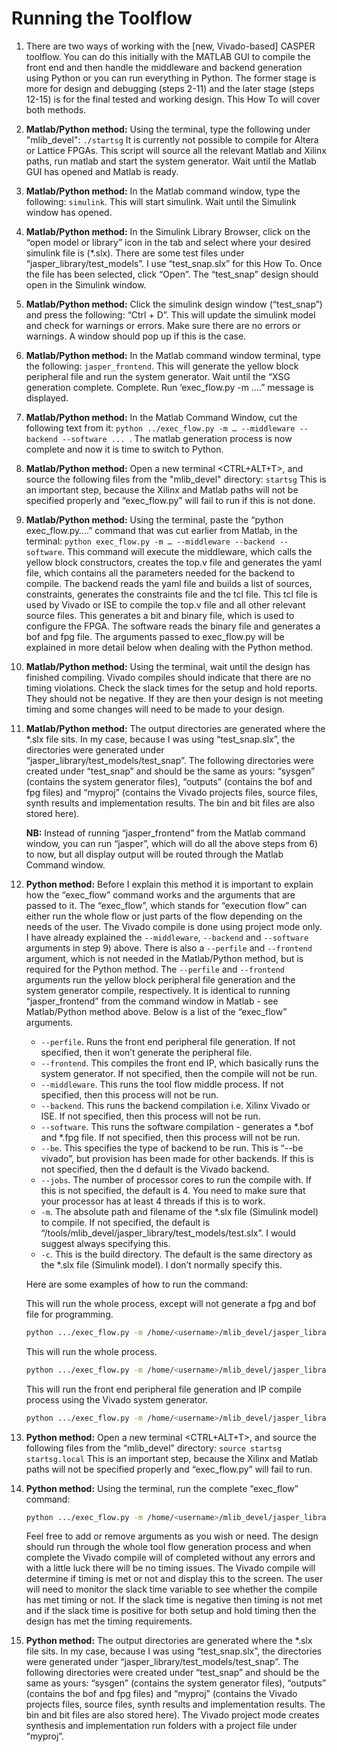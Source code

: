 # Running the Toolflow

1) There are two ways of working with the [new, Vivado-based] CASPER toolflow. You can do this initially with the MATLAB GUI to compile the front end and then handle the middleware and backend generation using Python or you can run everything in Python. The former stage is more for design and debugging (steps 2-11) and the later stage (steps 12-15) is for the final tested and working design. This How To will cover both methods.

2) **Matlab/Python method:** Using the terminal, type the following under "mlib_devel": 
`./startsg` 
It is currently not possible to compile for Altera or Lattice FPGAs. This script will source all the relevant   Matlab and Xilinx paths, run matlab and start the system generator. Wait until the Matlab GUI has opened and Matlab is ready.

3) **Matlab/Python method:** In the Matlab command window, type the following: 
`simulink`. 
This will start simulink. Wait until the Simulink window has opened.

4) **Matlab/Python method:** In the Simulink Library Browser, click on the “open model or library” icon in the tab and select where your desired simulink file is (*.slx). There are some test files under “jasper_library/test_models”. I use “test_snap.slx” for this How To. Once the file has been selected, click “Open”. The “test_snap” design should open in the Simulink window.

5) **Matlab/Python method:** Click the simulink design window (“test_snap”) and press the following:
“Ctrl + D”. 
This will update the simulink model and check for warnings or errors. Make sure there are no errors or warnings. A window should pop up if this is the case.

6) **Matlab/Python method:** In the Matlab command window terminal, type the following:
`jasper_frontend`. 
This will generate the yellow block peripheral file and run the system generator. Wait until the “XSG generation complete. Complete. Run ‘exec_flow.py -m ….” message is displayed. 

7) **Matlab/Python method:** In the Matlab Command Window, cut the following text from it:
`python ../exec_flow.py -m … --middleware --backend --software ... `. The matlab generation process is now complete and now it is time to switch to Python.
 
8) **Matlab/Python method:** Open a new terminal <CTRL+ALT+T>, and source the following files from the "mlib_devel" directory:
`startsg`
This is an important step, because the Xilinx and Matlab paths will not be specified properly and “exec_flow.py” will fail to run if this is not done.

9) **Matlab/Python method:** Using the terminal, paste the “python exec_flow.py….” command that was cut earlier from Matlab, in the terminal: 
`python exec_flow.py -m … --middleware --backend --software`.
This command will execute the middleware, which calls the yellow block constructors, creates the top.v file and generates the yaml file, which contains all the parameters needed for the backend to compile. The backend reads the yaml file and builds a list of sources, constraints, generates the constraints file and the tcl file. This tcl file is used by Vivado or ISE to compile the top.v file and all other relevant source files. This generates a bit and binary file, which is used to configure the FPGA. The software reads the binary file and generates a bof and fpg file. The arguments passed to exec_flow.py will be explained in more detail below when dealing with the Python method.

10) **Matlab/Python method:** Using the terminal, wait until the design has finished compiling. Vivado compiles should indicate that there are no timing violations. Check the slack times for the setup and hold reports. They should not be negative. If they are then your design is not meeting timing and some changes will need to be made to your design.

11) **Matlab/Python method:** The output directories are generated where the *.slx file sits. In my case, because I was using “test_snap.slx”, the directories were generated under “jasper_library/test_models/test_snap”. The following directories were created under “test_snap” and should be the same as yours: “sysgen” (contains the system generator files), “outputs” (contains the bof and fpg files) and “myproj” (contains the Vivado projects files, source files, synth results and implementation results. The bin and bit files are also stored here). 

    **NB:** Instead of running “jasper_frontend” from the Matlab command window, you can run “jasper”, which will do all the above steps from 6) to now, but all display output will be routed through the Matlab Command window.   

12) **Python method:** Before I explain this method it is important to explain how the “exec_flow” command works and the arguments that are passed to it. The “exec_flow”, which stands for “execution flow” can either run the whole flow or just parts of the flow depending on the needs of the user. The Vivado compile is done using project mode only. I have already explained the `--middleware`, `--backend` and `--software` arguments in step 9) above. There is also a `--perfile` and `--frontend` argument, which is not needed in the Matlab/Python method, but is required for the Python method. The `--perfile` and `--frontend` arguments run the yellow block peripheral file generation and the system generator compile, respectively. It is identical to running “jasper_frontend” from the command window in Matlab - see Matlab/Python method above. Below is a list of the “exec_flow” arguments.
    * `--perfile`. Runs the front end peripheral file generation. If not specified, then it won’t generate the peripheral file.
    * `--frontend`. This compiles the front end IP, which basically runs the system generator. If not specified, then the compile will not be run.
    * `--middleware`. This runs the tool flow middle process. If not specified, then this process will not be run.
    * `--backend`. This runs the backend compilation i.e. Xilinx Vivado or ISE. If not specified, then this process will not be run.
    * `--software`. This runs the software compilation - generates a *.bof and *.fpg file. If not specified, then this process will not be run.
    * `--be`. This specifies the type of backend to be run. This is “--be vivado”, but provision has been made for other backends. If this is not specified, then the d default is the Vivado backend.
    * `--jobs`. The number of processor cores to run the compile with. If this is not specified, the default is 4. You need to make sure that your processor has at least 4 threads if this is to work.
    * `-m`. The absolute path and filename of the *.slx file (Simulink model) to compile. If not specified, the default is “/tools/mlib_devel/jasper_library/test_models/test.slx”. I would suggest always specifying this.
    * `-c`. This is the build directory. The default is the same directory as the *.slx file (Simulink model). I don’t normally specify this.

    Here are some examples of how to run the command:

    This will run the whole process, except will not generate a fpg and bof file for programming.
    ```bash 
    python .../exec_flow.py -m /home/<username>/mlib_devel/jasper_library/test_models/test_snap.slx --perfile --frontend --middleware --backend
    ```

    This will run the whole process. 
    ```bash
    python .../exec_flow.py -m /home/<username>/mlib_devel/jasper_library/test_models/test_snap.slx --perfile --frontend --middleware --backend --software
    ```

    This will run the front end peripheral file generation and IP compile process using the Vivado system generator. 
    ```bash
    python .../exec_flow.py -m /home/<username>/mlib_devel/jasper_library/test_models/test_snap.slx --perfile --frontend
    ```

13) **Python method:** Open a new terminal <CTRL+ALT+T>, and source the following files from the “mlib_devel” directory:
`source startsg startsg.local`
This is an important step, because the Xilinx and Matlab paths will not be specified properly and “exec_flow.py” will fail to run.

14) **Python method:** Using the terminal, run the complete “exec_flow” command:
    ```bash
    python .../exec_flow.py -m /home/<username>/mlib_devel/jasper_library/test_models/test_snap.slx --perfile --frontend --middleware --backend --software
    ``` 
    Feel free to add or remove arguments as you wish or need. The design should run through the whole tool flow generation process and when complete the Vivado compile will of completed without any errors and with a little luck there will be no timing issues. The Vivado compile will determine if timing is met or not and display this to the screen. The user will need to monitor the slack time variable to see whether the compile has met timing or not. If the slack time is negative then timing is not met and if the slack time is positive for both setup and hold timing then the design has met the timing requirements.

15) **Python method:** The output directories are generated where the *.slx file sits. In my case, because I was using “test_snap.slx”, the directories were generated under “jasper_library/test_models/test_snap”. The following directories were created under “test_snap” and should be the same as yours: “sysgen” (contains the system generator files), “outputs” (contains the bof and fpg files) and “myproj” (contains the Vivado projects files, source files, synth results and implementation results. The bin and bit files are also stored here). The Vivado project mode creates synthesis and implementation run folders with a project file under “myproj”.